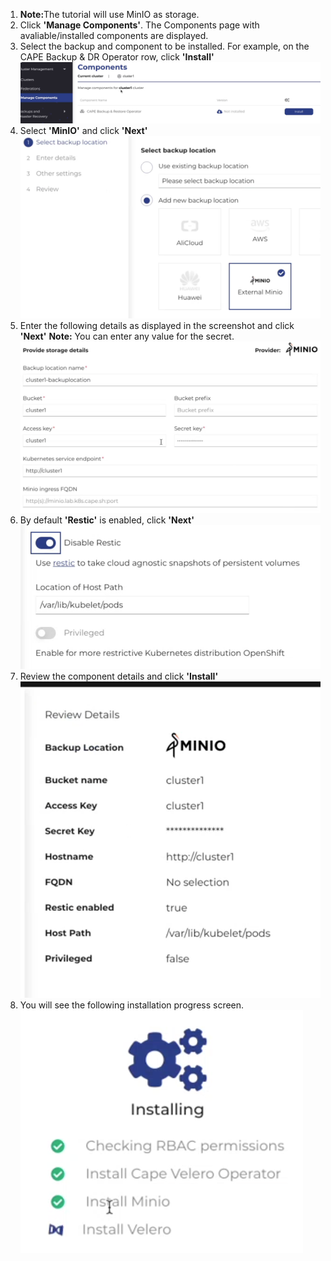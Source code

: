 
1. <b>Note:</b>The tutorial will use MinIO as storage.
2. Click <b>'Manage Components'</b>. The Components page with avaliable/installed components are displayed.
3. Select the backup and component to be installed. For example, on the CAPE Backup & DR Operator row, click <b>'Install'</b>
 ![Components](./assets/Components.png)
4. Select <b>'MinIO'</b> and click <b>'Next'</b>
 ![Minio](./assets/Minio.png)
5. Enter the following details as displayed in the screenshot and click <b>'Next'</b> <b>Note:</b> You can enter any value for the secret.
 ![Miniodetails](./assets/Miniodetails.png)
6. By default <b>'Restic'</b> is enabled, click <b>'Next'</b>
 ![Restic](./assets/Restic.png)
7. Review the component details and click <b>'Install'</b>
 ![ReviewComponents](./assets/ReviewComponents.png)
8. You will see the following installation progress screen.
  ![ComponentsInstallation.png](./assets/ComponentsInstallation.png)




